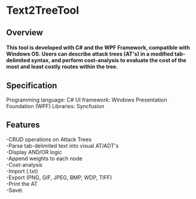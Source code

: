 # Text2TreeTool

## Overview

#### This tool is developed with C# and the WPF Framework, compatible with Windows OS. Users can describe attack trees (AT's) in a modified tab-delimited syntax, and perform cost-analysis to evaluate the cost of the most and least costly routes within the tree.

## Specification
Programming language: C#
UI framework: Windows Presentation Foundation (WPF)
Libraries: Syncfusion


## Features
-CRUD operations on Attack Trees \
-Parse tab-delimited text into visual AT/ADT's\
-Display AND/OR logic\
-Append weights to each node \
-Cost-analysis\
-Import (.txt)\
-Export (PNG, GIF, JPEG, BMP, WDP, TIFF)\
-Print the AT\
-Save\
